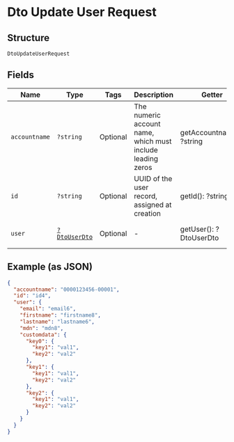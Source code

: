 
# Dto Update User Request

## Structure

`DtoUpdateUserRequest`

## Fields

| Name | Type | Tags | Description | Getter | Setter |
|  --- | --- | --- | --- | --- | --- |
| `accountname` | `?string` | Optional | The numeric account name, which must include leading zeros | getAccountname(): ?string | setAccountname(?string accountname): void |
| `id` | `?string` | Optional | UUID of the user record, assigned at creation | getId(): ?string | setId(?string id): void |
| `user` | [`?DtoUserDto`](../../doc/models/dto-user-dto.md) | Optional | - | getUser(): ?DtoUserDto | setUser(?DtoUserDto user): void |

## Example (as JSON)

```json
{
  "accountname": "0000123456-00001",
  "id": "id4",
  "user": {
    "email": "email6",
    "firstname": "firstname8",
    "lastname": "lastname6",
    "mdn": "mdn8",
    "customdata": {
      "key0": {
        "key1": "val1",
        "key2": "val2"
      },
      "key1": {
        "key1": "val1",
        "key2": "val2"
      },
      "key2": {
        "key1": "val1",
        "key2": "val2"
      }
    }
  }
}
```

